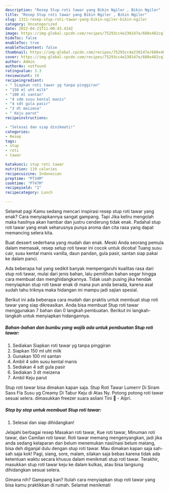 ```yaml
---
description: "Resep Stup roti tawar yang Bikin Ngiler , Bikin Ngiler"
title: "Resep Stup roti tawar yang Bikin Ngiler , Bikin Ngiler"
slug: 1311-resep-stup-roti-tawar-yang-bikin-ngiler-bikin-ngiler
category: Uncategorized
date: 2022-04-21T11:00:43.414Z
image: https://img-global.cpcdn.com/recipes/75293cc4e230147e/680x482cq70/stup-roti-tawar-foto-resep-utama.jpg
hideToc: false
enableToc: true
enableTocContent: false
thumbnail: https://img-global.cpcdn.com/recipes/75293cc4e230147e/680x482cq70/stup-roti-tawar-foto-resep-utama.jpg
cover: https://img-global.cpcdn.com/recipes/75293cc4e230147e/680x482cq70/stup-roti-tawar-foto-resep-utama.jpg
author: Admin
authorAv: notfound
ratingvalue: 3.3
reviewcount: 19
recipeingredient:
- " Siapkan roti tawar yg tanpa pinggiran"
- "150 ml uht milk"
- "100 ml santan"
- "4 sdm susu kental manis"
- "4 sdt gula pasir"
- "3 dt meizena"
- " Keju parut"
recipeinstructions:

- "Selesai dan siap dinikmati!"
categories:
- Resep
tags:
- stup
- roti
- tawar

katakunci: stup roti tawar 
nutrition: 119 calories
recipecuisine: Indonesian
preptime: "PT34M"
cooktime: "PT47M"
recipeyield: "2"
recipecategory: Lunch

---
```



Selamat pagi Kamu sedang mencari inspirasi resep stup roti tawar yang enak? Cara menyiapkannya sangat gampang. Tapi Jika keliru mengolah maka hasilnya akan hambar dan justru cenderung tidak enak. Padahal stup roti tawar yang enak seharusnya punya aroma dan cita rasa yang dapat memancing selera kita.


Buat dessert sederhana yang mudah dan enak. Meski Anda seorang pemula dalam memasak, resep setup roti tawar ini cocok untuk dicoba! Tuang susu cair, susu kental manis vanilla, daun pandan, gula pasir, santan siap pakai ke dalam panci.

Ada beberapa hal yang sedikit banyak mempengaruhi kualitas rasa dari stup roti tawar, mulai dari jenis bahan, lalu pemilihan bahan segar hingga cara membuat dan menghidangkannya. Tidak usah pusing jika hendak menyiapkan stup roti tawar enak di mana pun anda berada, karena asal sudah tahu triknya maka hidangan ini mampu jadi sajian spesial.


Berikut ini ada beberapa cara mudah dan praktis untuk membuat stup roti tawar yang siap dikreasikan. Anda bisa membuat Stup roti tawar menggunakan 7 bahan dan 0 langkah pembuatan. Berikut ini langkah-langkah untuk menyiapkan hidangannya.

<!--inarticleads1-->

##### Bahan-bahan dan bumbu yang wajib ada untuk pembuatan Stup roti tawar:

1. Sediakan  Siapkan roti tawar yg tanpa pinggiran
1. Siapkan 150 ml uht milk
1. Gunakan 100 ml santan
1. Ambil 4 sdm susu kental manis
1. Sediakan 4 sdt gula pasir
1. Sediakan 3 dt meizena
1. Ambil  Keju parut


Stup roti tawar bisa dimakan kapan saja. Stup Roti Tawar Lumerrr Di Siram Saos Fla Susu yg Creamy Di Tabur Keju di Atas Ny. Potong potong roti tawar sesuai selera. dimasukkan freezer suara asliani Tini 🌼 - Alpri. 

<!--inarticleads2-->

##### Step by step untuk membuat Stup roti tawar:


1. Selesai dan siap dihidangkan!

Jelajahi berbagai resep Masakan roti tawar, Kue roti tawar, Minuman roti tawar, dan Camilan roti tawar. Roti tawar memang mengenyangkan, jadi jika anda sedang kelaparan dan belum menemukan nasi/nasi belum matang, bisa deh diganjal dulu dengan stup roti tawar. Mau dimakan kapan saja sah-sah saja kok! Pagi, siang, sore, malam, silakan saja bebas karena tidak ada ketentuan waktu secara khusus dalam menikmati stup roti tawar. Terakhir, masukkan stup roti tawar keju ke dalam kulkas, atau bisa langsung dihidangkan sesuai selera. 

Gimana nih? Gampang kan? Itulah cara menyiapkan stup roti tawar yang bisa kamu praktikkan di rumah. Selamat menikmati
